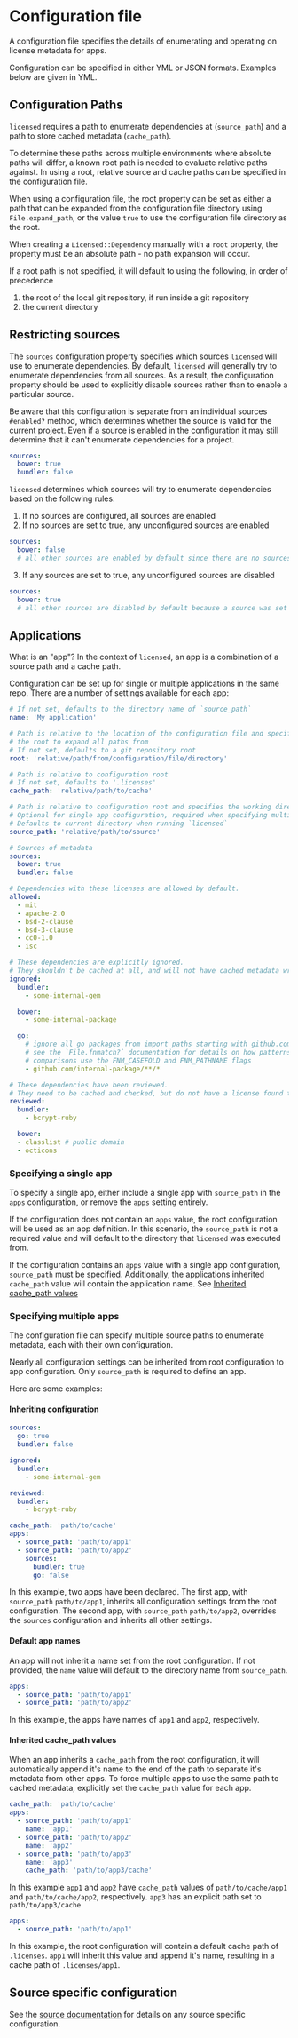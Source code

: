 # Configuration file

A configuration file specifies the details of enumerating and operating on license metadata for apps.

Configuration can be specified in either YML or JSON formats.  Examples below are given in YML.

## Configuration Paths

`licensed` requires a path to enumerate dependencies at (`source_path`) and a path to store cached metadata (`cache_path`).

To determine these paths across multiple environments where absolute paths will differ, a known root path is needed to evaluate relative paths against.
In using a root, relative source and cache paths can be specified in the configuration file.

When using a configuration file, the root property can be set as either a path that can be expanded from the configuration file directory using `File.expand_path`, or the value `true` to use the configuration file directory as the root.

When creating a `Licensed::Dependency` manually with a `root` property, the property must be an absolute path - no path expansion will occur.

If a root path is not specified, it will default to using the following, in order of precedence
1. the root of the local git repository, if run inside a git repository
2. the current directory

## Restricting sources

The `sources` configuration property specifies which sources `licensed` will use to enumerate dependencies.
By default, `licensed` will generally try to enumerate dependencies from all sources.  As a result,
the configuration property should be used to explicitly disable sources rather than to enable a particular source.

Be aware that this configuration is separate from an individual sources `#enabled?` method, which determines
whether the source is valid for the current project.  Even if a source is enabled in the configuration
it may still determine that it can't enumerate dependencies for a project.

```yml
sources:
  bower: true
  bundler: false
```

`licensed` determines which sources will try to enumerate dependencies based on the following rules:
1. If no sources are configured, all sources are enabled
2. If no sources are set to true, any unconfigured sources are enabled
```yml
sources:
  bower: false
  # all other sources are enabled by default since there are no sources set to true
```
3. If any sources are set to true, any unconfigured sources are disabled
```yml
sources:
  bower: true
  # all other sources are disabled by default because a source was set to true
```

## Applications

What is an "app"?  In the context of `licensed`, an app is a combination of a source path and a cache path.

Configuration can be set up for single or multiple applications in the same repo.  There are a number of settings available for each app:
```yml
# If not set, defaults to the directory name of `source_path`
name: 'My application'

# Path is relative to the location of the configuration file and specifies
# the root to expand all paths from
# If not set, defaults to a git repository root
root: 'relative/path/from/configuration/file/directory'

# Path is relative to configuration root
# If not set, defaults to '.licenses'
cache_path: 'relative/path/to/cache'

# Path is relative to configuration root and specifies the working directory when enumerating dependencies
# Optional for single app configuration, required when specifying multiple apps
# Defaults to current directory when running `licensed`
source_path: 'relative/path/to/source'

# Sources of metadata
sources:
  bower: true
  bundler: false

# Dependencies with these licenses are allowed by default.
allowed:
  - mit
  - apache-2.0
  - bsd-2-clause
  - bsd-3-clause
  - cc0-1.0
  - isc

# These dependencies are explicitly ignored.
# They shouldn't be cached at all, and will not have cached metadata written to the repo.
ignored:
  bundler:
    - some-internal-gem

  bower:
    - some-internal-package

  go:
    # ignore all go packages from import paths starting with github.com/internal-package
    # see the `File.fnmatch?` documentation for details on how patterns are matched.
    # comparisons use the FNM_CASEFOLD and FNM_PATHNAME flags
    - github.com/internal-package/**/*

# These dependencies have been reviewed.
# They need to be cached and checked, but do not have a license found that matches the allowed configured licenses.
reviewed:
  bundler:
    - bcrypt-ruby

  bower:
  - classlist # public domain
  - octicons
```

### Specifying a single app
To specify a single app, either include a single app with `source_path` in the `apps` configuration, or remove the `apps` setting entirely.

If the configuration does not contain an `apps` value, the root configuration will be used as an app definition.  In this scenario, the `source_path` is not a required value and will default to the directory that `licensed` was executed from.

If the configuration contains an `apps` value with a single app configuration, `source_path` must be specified.  Additionally, the applications inherited `cache_path` value will contain the application name.  See [Inherited cache_path values](#inherited_cache_path_values)

### Specifying multiple apps
The configuration file can specify multiple source paths to enumerate metadata, each with their own configuration.

Nearly all configuration settings can be inherited from root configuration to app configuration.  Only `source_path` is required to define an app.

Here are some examples:

#### Inheriting configuration
```yml
sources:
  go: true
  bundler: false

ignored:
  bundler:
    - some-internal-gem

reviewed:
  bundler:
    - bcrypt-ruby

cache_path: 'path/to/cache'
apps:
  - source_path: 'path/to/app1'
  - source_path: 'path/to/app2'
    sources:
      bundler: true
      go: false
```

In this example, two apps have been declared.  The first app, with `source_path` `path/to/app1`, inherits all configuration settings from the root configuration.  The second app, with `source_path` `path/to/app2`, overrides the `sources` configuration and inherits all other settings.

#### Default app names
An app will not inherit a name set from the root configuration.  If not provided, the `name` value will default to the directory name from `source_path`.
```yml
apps:
  - source_path: 'path/to/app1'
  - source_path: 'path/to/app2'
```

In this example, the apps have names of `app1` and `app2`, respectively.

#### Inherited cache_path values
When an app inherits a `cache_path` from the root configuration, it will automatically append it's name to the end of the path to separate it's metadata from other apps.  To force multiple apps to use the same path to cached metadata, explicitly set the `cache_path` value for each app.
```yml
cache_path: 'path/to/cache'
apps:
  - source_path: 'path/to/app1'
    name: 'app1'
  - source_path: 'path/to/app2'
    name: 'app2'
  - source_path: 'path/to/app3'
    name: 'app3'
    cache_path: 'path/to/app3/cache'
```

In this example `app1` and `app2` have `cache_path` values of `path/to/cache/app1` and `path/to/cache/app2`, respectively.  `app3` has an explicit path set to `path/to/app3/cache`

```yml
apps:
  - source_path: 'path/to/app1'
```

In this example, the root configuration will contain a default cache path of `.licenses`.  `app1` will inherit this value and append it's name, resulting in a cache path of `.licenses/app1`.

## Source specific configuration

See the [source documentation](./sources) for details on any source specific configuration.
